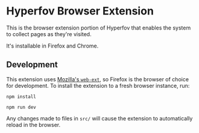 # Hyperfov Browser Extension

This is the browser extension portion of Hyperfov that enables the system to collect pages as they're visited.

It's installable in Firefox and Chrome.

## Development

This extension uses [Mozilla's `web-ext`](https://github.com/mozilla/web-ext), so Firefox is the browser of choice for development. To install the extension to a fresh browser instance, run:

```
npm install
```

```
npm run dev
```

Any changes made to files in `src/` will cause the extension to automatically reload in the browser. 